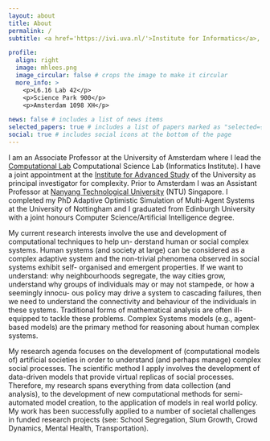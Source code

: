```yaml
---
layout: about
title: About
permalink: /
subtitle: <a href='https://ivi.uva.nl/'>Institute for Informatics</a>, <a href='https://ias.uva.nl/'>Institute for Advanced Study</a>

profile:
  align: right
  image: mhlees.png
  image_circular: false # crops the image to make it circular
  more_info: >
    <p>L6.16 Lab 42</p>
    <p>Science Park 900</p>
    <p>Amsterdam 1098 XH</p>

news: false # includes a list of news items
selected_papers: true # includes a list of papers marked as "selected={true}"
social: true # includes social icons at the bottom of the page
---
```


I am an Associate Professor at the University of Amsterdam where I lead the [Computational Lab](https://uva.computationalscience.nl/)
Computational Science Lab (Informatics Institute). I have a joint appointment at the [Institute for Advanced Study](https://ias.uva.nl) of the University as principal investigator for complexity. Prior to Amsterdam I was an Assistant Professor at [Nanyang Technological University](https://www.ntu.edu.sg/) (NTU) Singapore. I completed my PhD Adaptive Optimistic Simulation of Multi-Agent Systems at the University of Nottingham and I graduated from Edinburgh University with a joint honours Computer Science/Artificial Intelligence degree.

My current research interests involve the use and development of computational techniques to help un- derstand human or social complex systems. Human systems (and society at large) can be considered as a complex adaptive system and the non-trivial phenomena observed in social systems exhibit self- organised and emergent properties. If we want to understand: why neighbourhoods segregate, the way cities grow, understand why groups of individuals may or may not stampede, or how a seemingly innocu- ous policy may drive a system to cascading failures, then we need to understand the connectivity and behaviour of the individuals in these systems. Traditional forms of mathematical analysis are often ill- equipped to tackle these problems. Complex Systems models (e.g., agent-based models) are the primary method for reasoning about human complex systems.

My research agenda focuses on the development of (computational models of) artificial societies in order to understand (and perhaps manage) complex social processes. The scientific method I apply involves the development of data-driven models that provide virtual replicas of social processes. Therefore, my research spans everything from data collection (and analysis), to the development of new computational methods for semi-automated model creation, to the application of models in real world policy. My work has been successfully applied to a number of societal challenges in funded research projects (see: School Segregation, Slum Growth, Crowd Dynamics, Mental Health, Transportation).

